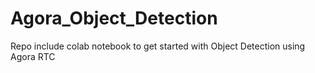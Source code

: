 # Agora_Object_Detection

Repo include colab notebook to get started with Object Detection using Agora RTC
